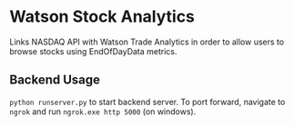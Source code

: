 # Watson Stock Analytics
Links NASDAQ API with Watson Trade Analytics in order to allow users to browse stocks using EndOfDayData metrics.

## Backend Usage
`python runserver.py` to start backend server. To port forward, navigate to `ngrok` and run `ngrok.exe http 5000` (on windows).
